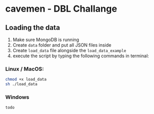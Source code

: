 # cavemen - DBL Challange
## Loading the data
1. Make sure MongoDB is running
2. Create `data` folder and put all JSON files inside
3. Create `load_data` file alongside the `load_data_example`
4. execute the script by typing the following commands in terminal:
### Linux / MacOS:
```sh
chmod +x load_data
sh ./load_data
```
### Windows
```sh
todo
```